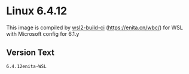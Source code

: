 # Linux 6.4.12
This image is compiled by [wsl2-build-ci](https://github.com/lingrottin/wsl2/build-ci) (https://enita.cn/wbc/) for WSL with Microsoft config for 6.1.y

## Version Text
```
6.4.12enita-WSL
```
